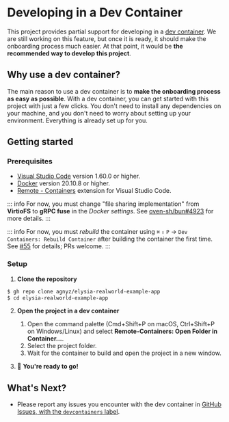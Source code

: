 # Developing in a Dev Container

This project provides partial support for developing in a [dev container](https://code.visualstudio.com/docs/remote/containers). We are still working on this feature, but once it is ready, it should make the onboarding process much easier. At that point, it would be **the recommended way to develop this project**.

## Why use a dev container?

The main reason to use a dev container is to **make the onboarding process as easy as possible**. With a dev container, you can get started with this project with just a few clicks. You don't need to install any dependencies on your machine, and you don't need to worry about setting up your environment. Everything is already set up for you.

## Getting started

### Prerequisites

* [Visual Studio Code](https://code.visualstudio.com/) version 1.60.0 or higher.
* [Docker](https://www.docker.com/) version 20.10.8 or higher.
* [Remote - Containers](https://marketplace.visualstudio.com/items?itemName=ms-vscode-remote.remote-containers) extension for Visual Studio Code.

::: info
For now, you must change "file sharing implementation" from **VirtioFS** to **gRPC fuse** in the _Docker settings_. See [oven-sh/bun#4923](https://github.com/oven-sh/bun/issues/4923#issuecomment-1715677390) for more details.
:::

<!-- ::: info
For now, you must _rebuild_ the container using `⌘` `⇧` `P` → `Dev Containers: Rebuild Container` after building the container the first time. See [#55](https://github.com/agnyz/elysia-realworld-example-app/issues/55) for details; PRs welcome.
::: -->

::: info
For now, you must _rebuild_ the container using `⌘` `⇧` `P`
 → `Dev Containers: Rebuild Container` after building the container the first time. See [#55](https://github.com/agnyz/elysia-realworld-example-app/issues/55) for details; PRs welcome.
:::


### Setup

1. **Clone the repository**

  ```sh
  $ gh repo clone agnyz/elysia-realworld-example-app
  $ cd elysia-realworld-example-app
  ```

2. **Open the project in a dev container**

    1. Open the command palette (Cmd+Shift+P on macOS, Ctrl+Shift+P on Windows/Linux) and select **Remote-Containers: Open Folder in Container...**.
    2. Select the project folder.
    3. Wait for the container to build and open the project in a new window.

3. :tada: **You're ready to go!**

## What's Next?

* Please report any issues you encounter with the dev container in [GitHub Issues, with the `devcontainers` label](https://github.com/agnyz/elysia-realworld-example-app/labels/devcontainers).